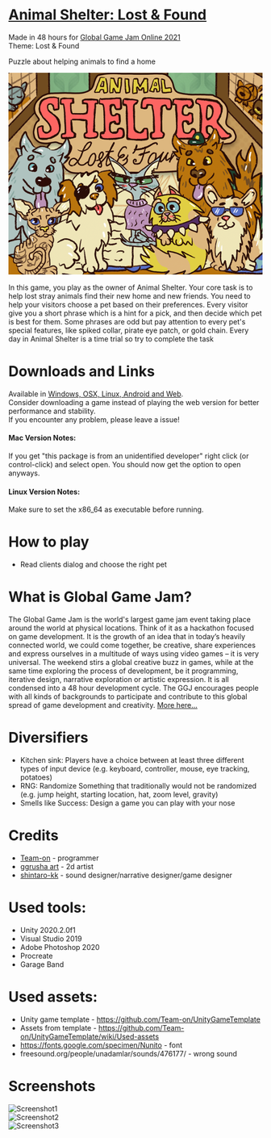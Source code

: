  # [Animal Shelter: Lost & Found](https://teamon.itch.io/ggj21)
Made in 48 hours for [Global Game Jam Online 2021](https://globalgamejam.org/2021/)  
Theme: Lost & Found  

Puzzle about helping animals to find a home  

![Cover](ItchioPage/CoverImage.png) 

In this game, you play as the owner of Animal Shelter. Your core task is to help lost stray animals find their new home and new friends. You need to help your visitors choose a pet based on their preferences. Every visitor give you a short phrase which is a hint for a pick, and then decide which pet is best for them. Some phrases are odd but pay attention to every pet's special features, like spiked collar, pirate eye patch, or gold chain. Every day in Animal Shelter is a time trial so try to complete the task


# Downloads and Links
Available in [Windows, OSX, Linux, Android and Web](https://teamon.itch.io/ggj21).  
Consider downloading a game instead of playing the web version for better performance and stability.  
If you encounter any problem, please leave a issue!  

#### Mac Version Notes:
If you get "this package is from an unidentified developer" right click (or control-click) and select open. You should now get the option to open anyways.

#### Linux Version Notes:
Make sure to set the x86_64 as executable before running.


#  How to play
 * Read clients dialog and choose the right pet


# What is Global Game Jam?
The Global Game Jam is the world's largest game jam event taking place around the world at physical locations. Think of it as a hackathon focused on game development. It is the growth of an idea that in today’s heavily connected world, we could come together, be creative, share experiences and express ourselves in a multitude of ways using video games – it is very universal. The weekend stirs a global creative buzz in games, while at the same time exploring the process of development, be it programming, iterative design, narrative exploration or artistic expression. It is all condensed into a 48 hour development cycle. The GGJ encourages people with all kinds of backgrounds to participate and contribute to this global spread of game development and creativity. [More here...](https://globalgamejam.org/about)


# Diversifiers
 * Kitchen sink: Players have a choice between at least three different types of input device (e.g. keyboard, controller, mouse, eye tracking, potatoes)
 * RNG: Randomize Something that traditionally would not be randomized (e.g. jump height, starting location, hat, zoom level, gravity)
 * Smells like Success: Design a game you can play with your nose


# Credits
 * [Team-on](https://github.com/Team-on) - programmer
 * [ggrusha art](https://www.instagram.com/ggrusha_art/) - 2d artist
 * [shintaro-kk](https://www.instagram.com/shintaro_kk) - sound designer/narrative designer/game designer


# Used tools:
 * Unity 2020.2.0f1
 * Visual Studio 2019
 * Adobe Photoshop 2020
 * Procreate
 * Garage Band


# Used assets:
 * Unity game template - https://github.com/Team-on/UnityGameTemplate
 * Assets from template - https://github.com/Team-on/UnityGameTemplate/wiki/Used-assets
 * https://fonts.google.com/specimen/Nunito - font
 * freesound.org/people/unadamlar/sounds/476177/ - wrong sound


# Screenshots
![Screenshot1](Screenshots/Screenshot1.png)  
![Screenshot2](Screenshots/Screenshot2.png)  
![Screenshot3](Screenshots/Screenshot3.png)  
